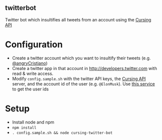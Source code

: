 twitterbot
----------
Twitter bot which insultifies all tweets from an account using the [Cursing API](http://cursingapi.com)

Configuration
====
- Create a twitter account which you want to insultify their tweets (e.g. [@angryCristiano](https://twitter.com/angryCristiano))
- Create a twitter app in that account in http://developers.twitter.com with read & write access.
- Modify `config.sample.sh` with the twitter API keys, the [Cursing API](http://cursingapi.com) server, and the account id of the user (e.g. `@ElonMusk`). Use [this service](http://www.idfromuser.com/) to get the user ids

Setup
====
- Install node and npm
- `npm install`
- `. config.sample.sh && node cursing-twitter-bot`
